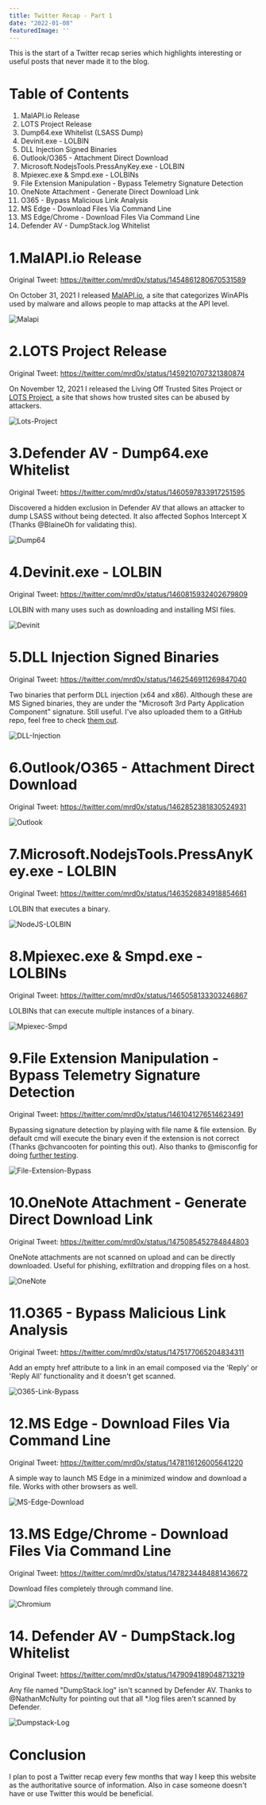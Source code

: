 ```yaml
---
title: Twitter Recap - Part 1
date: "2022-01-08"
featuredImage: ''
---
```


This is the start of a Twitter recap series which highlights interesting or useful posts that never made it to the blog<!-- end -->.

# Table of Contents

1. MalAPI.io Release
2. LOTS Project Release
3. Dump64.exe Whitelist (LSASS Dump)
4. Devinit.exe - LOLBIN
5. DLL Injection Signed Binaries
6. Outlook/O365 - Attachment Direct Download
7. Microsoft.NodejsTools.PressAnyKey.exe - LOLBIN
8. Mpiexec.exe & Smpd.exe - LOLBINs
9. File Extension Manipulation - Bypass Telemetry Signature Detection
10. OneNote Attachment - Generate Direct Download Link
11. O365 - Bypass Malicious Link Analysis
12. MS Edge - Download Files Via Command Line
13. MS Edge/Chrome - Download Files Via Command Line
14. Defender AV - DumpStack.log Whitelist

# 1.MalAPI.io Release

Original Tweet: <a target="_blank" href="https://twitter.com/mrd0x/status/1454861280670531589">https://twitter.com/mrd0x/status/1454861280670531589</a> 

On October 31, 2021 I released <a target="_blank" href="https://malapi.io">MalAPI.io</a>, a site that categorizes WinAPIs used by malware and allows people to map attacks at the API level.

![Malapi](./malapi.png)

# 2.LOTS Project Release

Original Tweet: <a target="_blank" href="https://twitter.com/mrd0x/status/1459210707321380874">https://twitter.com/mrd0x/status/1459210707321380874</a>

On November 12, 2021 I released the Living Off Trusted Sites Project or <a target="_blank" href="https://lots-project.com">LOTS Project</a>, a site that shows how trusted sites can be abused by attackers.

![Lots-Project](./lots-project.png)

# 3.Defender AV - Dump64.exe Whitelist

Original Tweet: <a target="_blank" href="https://twitter.com/mrd0x/status/1460597833917251595">https://twitter.com/mrd0x/status/1460597833917251595</a>

Discovered a hidden exclusion in Defender AV that allows an attacker to dump LSASS without being detected. It also affected Sophos Intercept X (Thanks @BlaineOh for validating this).

![Dump64](./dump64.png)

# 4.Devinit.exe - LOLBIN

Original Tweet: <a target="_blank" href="https://twitter.com/mrd0x/status/1460815932402679809">https://twitter.com/mrd0x/status/1460815932402679809</a>

LOLBIN with many uses such as downloading and installing MSI files.

![Devinit](./devinit.png)

# 5.DLL Injection Signed Binaries

Original Tweet: <a target="_blank" href="https://twitter.com/mrd0x/status/1462546911269847040">https://twitter.com/mrd0x/status/1462546911269847040</a>

Two binaries that perform DLL injection (x64 and x86). Although these are MS Signed binaries, they are under the "Microsoft 3rd Party Application Component" signature. Still useful. I've also uploaded them to a GitHub repo, feel free to check <a target="_blank" href="https://github.com/mrd0x/dll_inject_vs_binaries">them out</a>.

![DLL-Injection](./dll-inject-binaries.png)

# 6.Outlook/O365 - Attachment Direct Download

Original Tweet: <a target="_blank" href="https://twitter.com/mrd0x/status/1462852381830524931">https://twitter.com/mrd0x/status/1462852381830524931</a>

![Outlook](./outlook-attachment-download.png)

# 7.Microsoft.NodejsTools.PressAnyKey.exe - LOLBIN

Original Tweet: <a target="_blank" href="https://twitter.com/mrd0x/status/1463526834918854661">https://twitter.com/mrd0x/status/1463526834918854661</a>

LOLBIN that executes a binary.

![NodeJS-LOLBIN](./nodejs-lolbin.png)

# 8.Mpiexec.exe & Smpd.exe - LOLBINs

Original Tweet: <a target="_blank" href="https://twitter.com/mrd0x/status/1465058133303246867">https://twitter.com/mrd0x/status/1465058133303246867</a>

LOLBINs that can execute multiple instances of a binary.

![Mpiexec-Smpd](./mpiexec-smpd.png)

# 9.File Extension Manipulation - Bypass Telemetry Signature Detection

Original Tweet: <a target="_blank" href="https://twitter.com/mrd0x/status/1461041276514623491">https://twitter.com/mrd0x/status/1461041276514623491</a>

Bypassing signature detection by playing with file name & file extension. By default cmd will execute the binary even if the extension is not correct (Thanks @chvancooten for pointing this out). Also thanks to @misconfig for doing <a target="_blank" href ="https://twitter.com/misconfig/status/1474324709940637696">further testing</a>.

![File-Extension-Bypass](./file-extension-bypass.png)

# 10.OneNote Attachment - Generate Direct Download Link

Original Tweet: <a target="_blank" href="https://twitter.com/mrd0x/status/1475085452784844803">https://twitter.com/mrd0x/status/1475085452784844803</a>

OneNote attachments are not scanned on upload and can be directly downloaded. Useful for phishing, exfiltration and dropping files on a host.

![OneNote](./onenote.png)

# 11.O365 - Bypass Malicious Link Analysis

Original Tweet: <a target="_blank" href="https://twitter.com/mrd0x/status/1475177065204834311">https://twitter.com/mrd0x/status/1475177065204834311</a>

Add an empty href attribute to a link in an email composed via the 'Reply' or 'Reply All' functionality and it doesn't get scanned.

![O365-Link-Bypass](./o365-link-bypass.png)

# 12.MS Edge - Download Files Via Command Line

Original Tweet: <a target="_blank" href="https://twitter.com/mrd0x/status/1478116126005641220">https://twitter.com/mrd0x/status/1478116126005641220</a>

A simple way to launch MS Edge in a minimized window and download a file. Works with other browsers as well.

![MS-Edge-Download](./edge-dl-1.png)

# 13.MS Edge/Chrome - Download Files Via Command Line

Original Tweet: <a target="_blank" href="https://twitter.com/mrd0x/status/1478234484881436672">https://twitter.com/mrd0x/status/1478234484881436672</a>

Download files completely through command line.

![Chromium](./chromium-dl.png)

# 14. Defender AV - DumpStack.log Whitelist

Original Tweet: <a target="_blank" href="https://twitter.com/mrd0x/status/1479094189048713219">https://twitter.com/mrd0x/status/1479094189048713219</a>

Any file named "DumpStack.log" isn't scanned by Defender AV. Thanks to @NathanMcNulty for pointing out that all *.log files aren't scanned by Defender.

![Dumpstack-Log](./dumpstack-log.png)

# Conclusion

I plan to post a Twitter recap every few months that way I keep this website as the authoritative source of information. Also in case someone doesn't have or use Twitter this would be beneficial.
